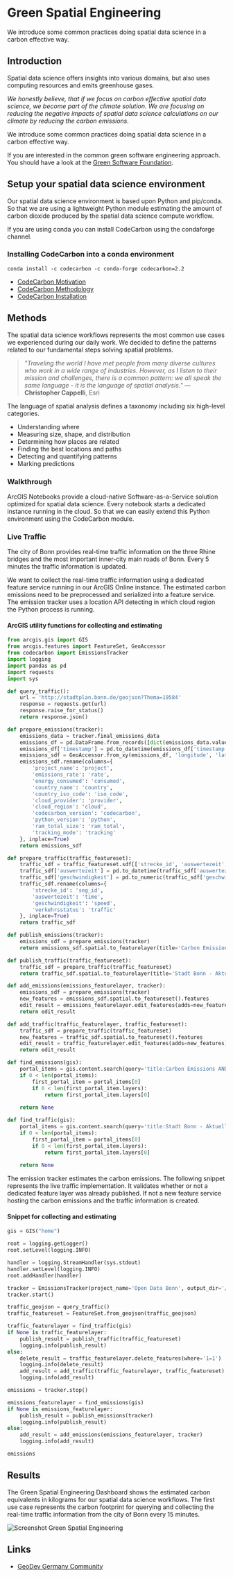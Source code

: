 # Green Spatial Engineering
We introduce some common practices doing spatial data science in a carbon effective way.

## Introduction
Spatial data science offers insights into various domains, but also uses computing resources and emits greenhouse gases.

*We honestly believe, that if we focus on carbon effective spatial data science, we become part of the climate solution. We are focusing on reducing the negative impacts of spatial data science calculations on our climate by reducing the carbon emissions.*

We introduce some common practices doing spatial data science in a carbon effective way.

If you are interested in the common green software engineering approach. You should have a look at the [Green Software Foundation](https://greensoftware.foundation/).

## Setup your spatial data science environment

Our spatial data science environment is based upon Python and pip/conda. So that we are using a lightweight Python module estimating the amount of carbon dioxide produced by the spatial data science compute workflow.

If you are using conda you can install CodeCarbon using the condaforge channel.

### Installing CodeCarbon into a conda environment

```
conda install -c codecarbon -c conda-forge codecarbon=2.2
```

* [CodeCarbon Motivation](https://mlco2.github.io/codecarbon/motivation.html)
* [CodeCarbon Methodology](https://mlco2.github.io/codecarbon/methodology.html)
* [CodeCarbon Installation](https://mlco2.github.io/codecarbon/installation.html)

## Methods
The spatial data science workflows represents the most common use cases we experienced during our daily work. We decided to define the patterns related to our fundamental steps solving spatial problems.

> *"Traveling the world I have met people from many diverse cultures who work in a wide range of industries. However, as I listen to their mission and challenges, there is a common pattern: we all speak the same language - it is the language of spatial analysis."* — **Christopher Cappelli**, Esri

The language of spatial analysis defines a taxonomy including six high-level categories.

* Understanding where
* Measuring size, shape, and distribution
* Determining how places are related
* Finding the best locations and paths
* Detecting and quantifying patterns
* Marking predictions

### Walkthrough

ArcGIS Notebooks provide a cloud-native Software-as-a-Service solution optimized for spatial data science. Every notebook starts a dedicated instance running in the cloud. So that we can easily extend this Python environment using the CodeCarbon module.

### Live Traffic
The city of Bonn provides real-time traffic information on the three Rhine bridges and the most important inner-city main roads of Bonn. Every 5 minutes the traffic information is updated.

We want to collect the real-time traffic information using a dedicated feature service running in our ArcGIS Online instance. The estimated carbon emissions need to be preprocessed and serialized into a feature service. The emission tracker uses a location API detecting in which cloud region the Python process is running.

#### ArcGIS utility functions for collecting and estimating
```python
from arcgis.gis import GIS
from arcgis.features import FeatureSet, GeoAccessor
from codecarbon import EmissionsTracker
import logging
import pandas as pd
import requests
import sys

def query_traffic():
    url = 'http://stadtplan.bonn.de/geojson?Thema=19584'
    response = requests.get(url)
    response.raise_for_status()
    return response.json()

def prepare_emissions(tracker):
    emissions_data = tracker.final_emissions_data
    emissions_df = pd.DataFrame.from_records([dict(emissions_data.values)])
    emissions_df['timestamp'] = pd.to_datetime(emissions_df['timestamp'])
    emissions_sdf = GeoAccessor.from_xy(emissions_df, 'longitude', 'latitude')
    emissions_sdf.rename(columns={
        'project_name': 'project',
        'emissions_rate': 'rate',
        'energy_consumed': 'consumed',
        'country_name': 'country',
        'country_iso_code': 'iso_code',
        'cloud_provider': 'provider',
        'cloud_region': 'cloud',
        'codecarbon_version': 'codecarbon',
        'python_version': 'python',
        'ram_total_size': 'ram_total',
        'tracking_mode': 'tracking'
    }, inplace=True)
    return emissions_sdf

def prepare_traffic(traffic_featureset):
    traffic_sdf = traffic_featureset.sdf[['strecke_id', 'auswertezeit', 'geschwindigkeit', 'verkehrsstatus', 'SHAPE']]
    traffic_sdf['auswertezeit'] = pd.to_datetime(traffic_sdf['auswertezeit'])
    traffic_sdf['geschwindigkeit'] = pd.to_numeric(traffic_sdf['geschwindigkeit'])
    traffic_sdf.rename(columns={
        'strecke_id': 'seg_id',
        'auswertezeit': 'time',
        'geschwindigkeit': 'speed',
        'verkehrsstatus': 'traffic'
    }, inplace=True)
    return traffic_sdf

def publish_emissions(tracker):
    emissions_sdf = prepare_emissions(tracker)
    return emissions_sdf.spatial.to_featurelayer(title='Carbon Emissions', folder='Stadt Bonn', tags=['Open Data', 'Carbon', 'Digital Twin'])

def publish_traffic(traffic_featureset):
    traffic_sdf = prepare_traffic(traffic_featureset)
    return traffic_sdf.spatial.to_featurelayer(title='Stadt Bonn - Aktuelle Straßenverkehrslage', folder='Stadt Bonn', tags=['Open Data', 'Traffic', 'Digital Twin'])

def add_emissions(emissions_featurelayer, tracker):
    emissions_sdf = prepare_emissions(tracker)
    new_features = emissions_sdf.spatial.to_featureset().features      
    edit_result = emissions_featurelayer.edit_features(adds=new_features)
    return edit_result

def add_traffic(traffic_featurelayer, traffic_featureset):
    traffic_sdf = prepare_traffic(traffic_featureset)
    new_features = traffic_sdf.spatial.to_featureset().features      
    edit_result = traffic_featurelayer.edit_features(adds=new_features)
    return edit_result

def find_emissions(gis):
    portal_items = gis.content.search(query='title:Carbon Emissions AND tags:"Open Data"', item_type='Feature Layer')
    if 0 < len(portal_items):
        first_portal_item = portal_items[0]
        if 0 < len(first_portal_item.layers):
            return first_portal_item.layers[0]
        
    return None

def find_traffic(gis):
    portal_items = gis.content.search(query='title:Stadt Bonn - Aktuelle Straßenverkehrslage AND tags:"Open Data"', item_type='Feature Layer')
    if 0 < len(portal_items):
        first_portal_item = portal_items[0]
        if 0 < len(first_portal_item.layers):
            return first_portal_item.layers[0]
        
    return None
```

The emission tracker estimates the carbon emissions. The following snippet represents the live traffic implementation. It validates whether or not a dedicated feature layer was already published. If not a new feature service hosting the carbon emissions and the traffic information is created.

#### Snippet for collecting and estimating
```python
gis = GIS("home")

root = logging.getLogger()
root.setLevel(logging.INFO)

handler = logging.StreamHandler(sys.stdout)
handler.setLevel(logging.INFO)
root.addHandler(handler)

tracker = EmissionsTracker(project_name='Open Data Bonn', output_dir='/arcgis/home/')
tracker.start()

traffic_geojson = query_traffic()
traffic_featureset = FeatureSet.from_geojson(traffic_geojson)

traffic_featurelayer = find_traffic(gis)
if None is traffic_featurelayer:
    publish_result = publish_traffic(traffic_featureset)
    logging.info(publish_result)
else:
    delete_result = traffic_featurelayer.delete_features(where='1=1')
    logging.info(delete_result)
    add_result = add_traffic(traffic_featurelayer, traffic_featureset)
    logging.info(add_result)

emissions = tracker.stop()

emissions_featurelayer = find_emissions(gis)
if None is emissions_featurelayer:
    publish_result = publish_emissions(tracker)
    logging.info(publish_result)
else:
    add_result = add_emissions(emissions_featurelayer, tracker)
    logging.info(add_result)

emissions
```

## Results
The Green Spatial Engineering Dashboard shows the estimated carbon equivalents in kilograms for our spatial data science workflows. The first use case represents the carbon footprint for querying and collecting the real-time traffic information from the city of Bonn every 15 minutes.

![Screenshot Green Spatial Engineering](https://github.com/EsriDE/green-spatial-engineering/assets/3008093/738c522e-fef0-46cb-8d8f-057c20148cfd)

## Links
* [GeoDev Germany Community](https://community.esri.com/t5/geodev-germany/ct-p/geodev-germany)
